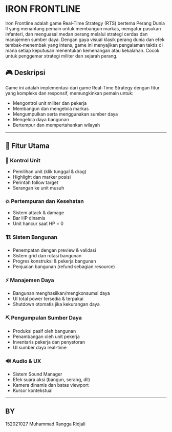 # IRON FRONTLINE

Iron Frontline adalah game Real-Time Strategy (RTS) bertema Perang Dunia II yang menantang pemain untuk membangun markas, mengatur pasukan infanteri, dan menguasai medan perang melalui strategi cerdas dan manajemen sumber daya. Dengan gaya visual klasik perang dunia dan efek tembak-menembak yang intens, game ini menyajikan pengalaman taktis di mana setiap keputusan menentukan kemenangan atau kekalahan. Cocok untuk penggemar strategi militer dan sejarah perang.

## 🎮 Deskripsi

Game ini adalah implementasi dari game Real-Time Strategy dengan fitur yang kompleks dan responsif, memungkinkan pemain untuk:

- Mengontrol unit militer dan pekerja
- Membangun dan mengelola markas
- Mengumpulkan serta menggunakan sumber daya
- Mengelola daya bangunan
- Bertempur dan mempertahankan wilayah


---

## 🚀 Fitur Utama

### 🎯 Kontrol Unit
- Pemilihan unit (klik tunggal & drag)
- Highlight dan marker posisi
- Perintah follow target
- Serangan ke unit musuh

### 💥 Pertempuran dan Kesehatan
- Sistem attack & damage
- Bar HP dinamis
- Unit hancur saat HP = 0

### 🏗️ Sistem Bangunan
- Penempatan dengan preview & validasi
- Sistem grid dan rotasi bangunan
- Progres konstruksi & pekerja bangunan
- Penjualan bangunan (refund sebagian resource)

### ⚡ Manajemen Daya
- Bangunan menghasilkan/mengkonsumsi daya
- UI total power tersedia & terpakai
- Shutdown otomatis jika kekurangan daya

### ⛏️ Pengumpulan Sumber Daya
- Produksi pasif oleh bangunan
- Penambangan oleh unit pekerja
- Inventaris pekerja dan penyetoran
- UI sumber daya real-time

### 🔊 Audio & UX
- Sistem Sound Manager
- Efek suara aksi (bangun, serang, dll)
- Kamera dinamis dan batas viewport
- Kursor kontekstual

---

## BY
152021027
Muhammad Rangga Ridjali
